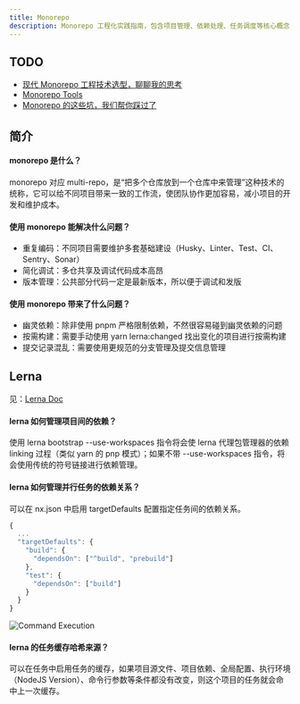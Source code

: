 ```yaml
---
title: Monorepo
description: Monorepo 工程化实践指南，包含项目管理、依赖处理、任务调度等核心概念，以及 Lerna 等工具的使用说明。
---
```


## TODO

* [现代 Monorepo 工程技术选型，聊聊我的思考](https://juejin.cn/post/7102452341210611720)
* [Monorepo Tools](https://monorepo.tools/)
* [Monorepo 的这些坑，我们帮你踩过了](https://juejin.cn/post/6972139870231724045)

## 简介

#### monorepo 是什么？

monorepo 对应 multi-repo，是“把多个仓库放到一个仓库中来管理”这种技术的统称，它可以给不同项目带来一致的工作流，使团队协作更加容易，减小项目的开发和维护成本。

#### 使用 monorepo 能解决什么问题？

* 重复编码：不同项目需要维护多套基础建设（Husky、Linter、Test、CI、Sentry、Sonar）
* 简化调试：多仓共享及调试代码成本高昂
* 版本管理：公共部分代码一定是最新版本，所以便于调试和发版

#### 使用 monorepo 带来了什么问题？

* 幽灵依赖：除非使用 pnpm 严格限制依赖，不然很容易碰到幽灵依赖的问题
* 按需构建：需要手动使用 yarn lerna:changed 找出变化的项目进行按需构建
* 提交记录混乱：需要使用更规范的分支管理及提交信息管理

## Lerna

见：[Lerna Doc](https://lerna.js.org/docs/introduction)

#### lerna 如何管理项目间的依赖？

使用 lerna bootstrap --use-workspaces 指令将会使 lerna 代理包管理器的依赖 linking 过程（类似 yarn 的 pnp 模式）；如果不带 --use-workspaces 指令，将会使用传统的符号链接进行依赖管理。

#### lerna 如何管理并行任务的依赖关系？

可以在 nx.json 中启用 targetDefaults 配置指定任务间的依赖关系。

```js
{
  ...
  "targetDefaults": {
    "build": {
      "dependsOn": ["^build", "prebuild"]
    },
    "test": {
      "dependsOn": ["build"]
    }
  }
}
```

![[Command Execution](https://lerna.js.org/docs/concepts/task-pipeline-configuration)](https://mgear-image.oss-cn-shanghai.aliyuncs.com/image/other/20221005225436.png)

#### lerna 的任务缓存哈希来源？

可以在任务中启用任务的缓存，如果项目源文件、项目依赖、全局配置、执行环境（NodeJS Version）、命令行参数等条件都没有改变，则这个项目的任务就会命中上一次缓存。